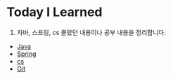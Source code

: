 # Today I Learned
1. 자바, 스프링, cs 몰랐던 내용이나 공부 내용을 정리합니다.
- [Java](https://github.com/BeomJunPark12/TIL/tree/main/Java)
- [Spring](https://github.com/BeomJunPark12/TIL/tree/main/Spring)
- [cs](https://github.com/BeomJunPark12/TIL/tree/main/cs)
- [Git](https://github.com/BeomJunPark12/TIL/tree/main/Git)